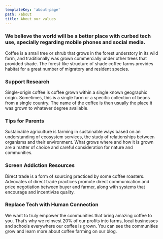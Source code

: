 ```yaml
---
templateKey: 'about-page'
path: /about
title: About our values
---
```

### We believe the world will be a better place with curbed tech use, specially regarding mobile phones and social media.
Coffee is a small tree or shrub that grows in the forest understory in its wild form, and traditionally was grown commercially under other trees that provided shade. The forest-like structure of shade coffee farms provides habitat for a great number of migratory and resident species.

### Support Research
Single-origin coffee is coffee grown within a single known geographic origin. Sometimes, this is a single farm or a specific collection of beans from a single country. The name of the coffee is then usually the place it was grown to whatever degree available.

### Tips for Parents
Sustainable agriculture is farming in sustainable ways based on an understanding of ecosystem services, the study of relationships between organisms and their environment. What grows where and how it is grown are a matter of choice and careful consideration for nature and communities.

### Screen Addiction Resources
Direct trade is a form of sourcing practiced by some coffee roasters. Advocates of direct trade practices promote direct communication and price negotiation between buyer and farmer, along with systems that encourage and incentivize quality.

### Replace Tech with Human Connection
We want to truly empower the communities that bring amazing coffee to you. That’s why we reinvest 20% of our profits into farms, local businesses and schools everywhere our coffee is grown. You can see the communities grow and learn more about coffee farming on our blog.
